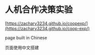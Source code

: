 # 人机合作决策实验

[https://zachary3234.github.io/coopexp/](https://zachary3234.github.io/coop-exp/)

page built in Chinese

页面使用中文搭建
